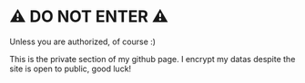 # ⚠️ DO NOT ENTER ⚠️
Unless you are authorized, of course :)

This is the private section of my github page. I encrypt my datas despite the site is open to public, good luck!
